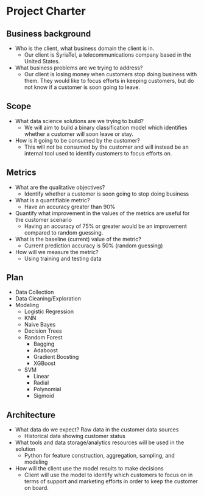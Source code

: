 # Project Charter

## Business background

- Who is the client, what business domain the client is in.
  - Our client is SyriaTel, a telecommunications company based in the United States.
- What business problems are we trying to address?
  - Our client is losing money when customers stop doing business with them.
    They would like to focus efforts in keeping customers, but do not know
    if a customer is soon going to leave.

## Scope
- What data science solutions are we trying to build?
  - We will aim to build a binary classification model which identifies whether
    a customer will soon leave or stay.
- How is it going to be consumed by the customer?
  - This will not be consumed by the customer and will instead be an internal
    tool used to identify customers to focus efforts on.

## Metrics
- What are the qualitative objectives?
  - Identify whether a customer is soon going to stop doing business
- What is a quantifiable metric?
  - Have an accuracy greater than 90%
- Quantify what improvement in the values of the metrics are useful for the customer scenario
  - Having an accuracy of 75% or greater would be an improvement compared to random guessing.
- What is the baseline (current) value of the metric?
  - Current prediction accuracy is 50% (random guessing)
- How will we measure the metric?
  - Using training and testing data

## Plan
- Data Collection
- Data Cleaning/Exploration
- Modeling
  - Logistic Regression
  - KNN
  - Naive Bayes
  - Decision Trees
  - Random Forest
    - Bagging
    - Adaboost
    - Gradient Boosting
    - XGBoost
  - SVM
    - Linear
    - Radial
    - Polynomial
    - Sigmoid

## Architecture
- What data do we expect? Raw data in the customer data sources
  - Historical data showing customer status
- What tools and data storage/analytics resources will be used in the solution
  - Python for feature construction, aggregation, sampling, and modeling
- How will the client use the model results to make decisions
  - Client will use the model to identify which customers to focus on in terms of support and marketing
    efforts in order to keep the customer on board.

